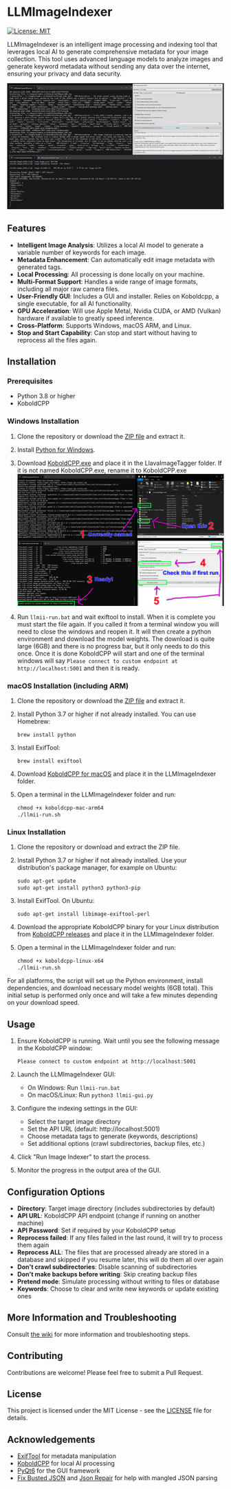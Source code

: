 # LLMImageIndexer

[![License: MIT](https://img.shields.io/badge/License-MIT-yellow.svg)](https://opensource.org/licenses/MIT)

LLMImageIndexer is an intelligent image processing and indexing tool that leverages local AI to generate comprehensive metadata for your image collection. This tool uses advanced language models to analyze images and generate keyword metadata without sending any data over the internet, ensuring your privacy and data security.

![Screenshot](capture.gif)

## Features
 
- **Intelligent Image Analysis**: Utilizes a local AI model to generate a variable number of keywords for each image.
- **Metadata Enhancement**: Can automatically edit image metadata with generated tags.
- **Local Processing**: All processing is done locally on your machine.
- **Multi-Format Support**: Handles a wide range of image formats, including all major raw camera files.
- **User-Friendly GUI**: Includes a GUI and installer. Relies on Koboldcpp, a single executable, for all AI functionality.  
- **GPU Acceleration**: Will use Apple Metal, Nvidia CUDA, or AMD (Vulkan) hardware if available to greatly speed inference.
- **Cross-Platform**: Supports Windows, macOS ARM, and Linux.
- **Stop and Start Capability**: Can stop and start without having to reprocess all the files again.

## Installation

### Prerequisites

- Python 3.8 or higher
- KoboldCPP

### Windows Installation

1. Clone the repository or download the [ZIP file](https://github.com/jabberjabberjabber/LLavaImageTagger/archive/refs/heads/main.zip) and extract it.

2. Install [Python for Windows](https://www.python.org/downloads/windows/).

3. Download [KoboldCPP.exe](https://github.com/LostRuins/koboldcpp/releases) and place it in the LlavaImageTagger folder. If it is not named KoboldCPP.exe, rename it to KoboldCPP.exe 
![LLMImageIndexer Screenshot](Capture.PNG)
4. Run `llmii-run.bat` and wait exiftool to install. When it is complete you must start the file again. If you called it from a terminal window you will need to close the windows and reopen it. It will then create a python environment and download the model weights. The download is quite large (6GB) and there is no progress bar, but it only needs to do this once. Once it is done KoboldCPP will start and one of the terminal windows will say ```Please connect to custom endpoint at http://localhost:5001``` and then it is ready.

### macOS Installation (including ARM)

1. Clone the repository or download the [ZIP file](https://github.com/jabberjabberjabber/LLavaImageTagger/archive/refs/heads/main.zip) and extract it.

2. Install Python 3.7 or higher if not already installed. You can use Homebrew:
   ```
   brew install python
   ```

3. Install ExifTool:
   ```
   brew install exiftool
   ```

4. Download [KoboldCPP for macOS](https://github.com/LostRuins/koboldcpp/releases) and place it in the LLMImageIndexer folder.

5. Open a terminal in the LLMImageIndexer folder and run:
   ```
   chmod +x koboldcpp-mac-arm64
   ./llmii-run.sh
   ```

### Linux Installation

1. Clone the repository or download and extract the ZIP file.

2. Install Python 3.7 or higher if not already installed. Use your distribution's package manager, for example on Ubuntu:
   ```
   sudo apt-get update
   sudo apt-get install python3 python3-pip
   ```

3. Install ExifTool. On Ubuntu:
   ```
   sudo apt-get install libimage-exiftool-perl
   ```

4. Download the appropriate KoboldCPP binary for your Linux distribution from [KoboldCPP releases](https://github.com/LostRuins/koboldcpp/releases) and place it in the LLMImageIndexer folder.

5. Open a terminal in the LLMImageIndexer folder and run:
   ```
   chmod +x koboldcpp-linux-x64
   ./llmii-run.sh
   ```

For all platforms, the script will set up the Python environment, install dependencies, and download necessary model weights (6GB total). This initial setup is performed only once and will take a few minutes depending on your download speed.

## Usage

1. Ensure KoboldCPP is running. Wait until you see the following message in the KoboldCPP window:
   ```
   Please connect to custom endpoint at http://localhost:5001
   ```

2. Launch the LLMImageIndexer GUI:
   - On Windows: Run `llmii-run.bat`
   - On macOS/Linux: Run `python3 llmii-gui.py`

3. Configure the indexing settings in the GUI:
   - Select the target image directory
   - Set the API URL (default: http://localhost:5001)
   - Choose metadata tags to generate (keywords, descriptions)
   - Set additional options (crawl subdirectories, backup files, etc.)

4. Click "Run Image Indexer" to start the process.

5. Monitor the progress in the output area of the GUI.

## Configuration Options

- **Directory**: Target image directory (includes subdirectories by default)
- **API URL**: KoboldCPP API endpoint (change if running on another machine)
- **API Password**: Set if required by your KoboldCPP setup
- **Reprocess failed**: If any files failed in the last round, it will try to process them again
- **Reprocess ALL**: The files that are processed already are stored in a database and skipped if you resume later, this will do them all over again
- **Don't crawl subdirectories**: Disable scanning of subdirectories
- **Don't make backups before writing**: Skip creating backup files
- **Pretend mode**: Simulate processing without writing to files or database
- **Keywords**: Choose to clear and write new keywords or update existing ones

## More Information and Troubleshooting

Consult [the wiki](https://github.com/jabberjabberjabber/LLavaImageTagger/wiki) for more information and troubleshooting steps.


## Contributing

Contributions are welcome! Please feel free to submit a Pull Request.

## License

This project is licensed under the MIT License - see the [LICENSE](LICENSE) file for details.

## Acknowledgements

- [ExifTool](https://exiftool.org/) for metadata manipulation
- [KoboldCPP](https://github.com/LostRuins/koboldcpp) for local AI processing
- [PyQt6](https://www.riverbankcomputing.com/software/pyqt/) for the GUI framework
- [Fix Busted JSON](https://github.com/Qarj/fix-busted-json) and [Json Repair](https://github.com/josdejong/jsonrepair) for help with mangled JSON parsing

